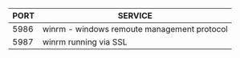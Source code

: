 |PORT|SERVICE|
|---|---|
5986 | winrm - windows remoute management protocol
5987 | winrm running via SSL